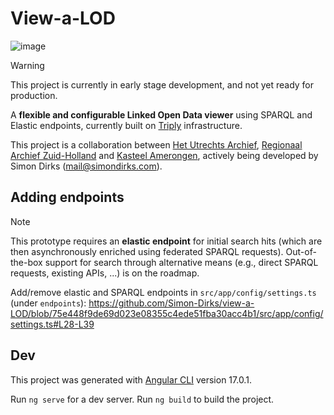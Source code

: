 # View-a-LOD
![image](https://github.com/Simon-Dirks/view-a-LOD/assets/2639851/712363a1-c3f2-4287-bfb4-0056019fabfb)

> [!WARNING]  
> This project is currently in early stage development, and not yet ready for production.

A **flexible and configurable Linked Open Data viewer** using SPARQL and Elastic endpoints, currently built on [Triply](https://triply.cc/) infrastructure.

This project is a collaboration between [Het Utrechts Archief](https://hetutrechtsarchief.nl/), [Regionaal Archief Zuid-Holland](https://www.razu.nl/) and [Kasteel Amerongen](https://www.kasteelamerongen.nl/), actively being developed by Simon Dirks (mail@simondirks.com).


## Adding endpoints

> [!NOTE]  
> This prototype requires an **elastic endpoint** for initial search hits (which are then asynchronously enriched using federated SPARQL requests). Out-of-the-box support for search through alternative means (e.g., direct SPARQL requests, existing APIs, ...) is on the roadmap.

Add/remove elastic and SPARQL endpoints in `src/app/config/settings.ts` (under `endpoints`):
https://github.com/Simon-Dirks/view-a-LOD/blob/75e448f9de69d023e08355c4ede51fba30acc4b1/src/app/config/settings.ts#L28-L39

## Dev

This project was generated with [Angular CLI](https://github.com/angular/angular-cli) version 17.0.1.

Run `ng serve` for a dev server. Run `ng build` to build the project.
